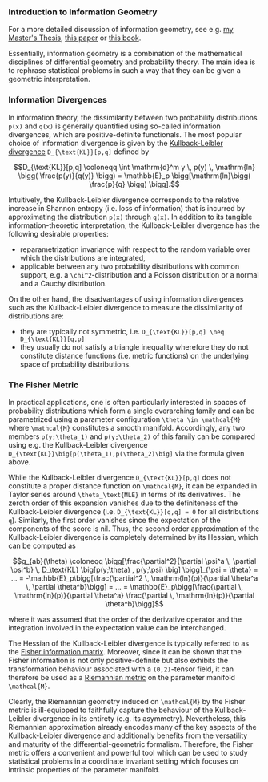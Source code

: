 

### Introduction to Information Geometry

For a more detailed discussion of information geometry, see e.g. [my Master's Thesis](https://github.com/RafaelArutjunjan/Master-Thesis), [this paper](https://arxiv.org/abs/1010.1449) or [this book](https://books.google.de/books?id=vc2FWSo7wLUC).

Essentially, information geometry is a combination of the mathematical disciplines of differential geometry and probability theory. The main idea is to rephrase statistical problems in such a way that they can be given a geometric interpretation.


### Information Divergences

In information theory, the dissimilarity between two probability distributions ``p(x)`` and ``q(x)`` is generally quantified using so-called information divergences, which are positive-definite functionals. The most popular choice of information divergence is given by the [Kullback-Leibler divergence](https://en.wikipedia.org/wiki/Kullback–Leibler_divergence) ``D_{\text{KL}}[p,q]`` defined by
```math
D_{\text{KL}}[p,q] \coloneqq \int \mathrm{d}^m y \, p(y) \, \mathrm{ln} \bigg( \frac{p(y)}{q(y)} \bigg) = \mathbb{E}_p \bigg[\mathrm{ln}\bigg( \frac{p}{q} \bigg) \bigg].
```
Intuitively, the Kullback-Leibler divergence corresponds to the relative increase in Shannon entropy (i.e. loss of information) that is incurred by approximating the distribution ``p(x)`` through ``q(x)``.
In addition to its tangible information-theoretic interpretation, the Kullback-Leibler divergence has the following desirable properties:
* reparametrization invariance with respect to the random variable over which the distributions are integrated,
* applicable between any two probability distributions with common support, e.g. a ``\chi^2``-distribution and a Poisson distribution or a normal and a Cauchy distribution.

On the other hand, the disadvantages of using information divergences such as the Kullback-Leibler divergence to measure the dissimilarity of distributions are:
* they are typically not symmetric, i.e. ``D_{\text{KL}}[p,q] \neq D_{\text{KL}}[q,p]``
* they usually do not satisfy a triangle inequality
wherefore they do not constitute distance functions (i.e. metric functions) on the underlying space of probability distributions.


### The Fisher Metric

In practical applications, one is often particularly interested in spaces of probability distributions which form a single overarching family and can be parametrized using a parameter configuration ``\theta \in \mathcal{M}`` where ``\mathcal{M}`` constitutes a smooth manifold. Accordingly, any two members ``p(y;\theta_1)`` and ``p(y;\theta_2)`` of this family can be compared using e.g. the Kullback-Leibler divergence ``D_{\text{KL}}\big[p(\theta_1),p(\theta_2)\big]`` via the formula given above.

While the Kullback-Leibler divergence ``D_{\text{KL}}[p,q]`` does not constitute a proper distance function on ``\mathcal{M}``, it can be expanded in Taylor series around ``\theta_\text{MLE}`` in terms of its derivatives. The zeroth order of this expansion vanishes due to the definiteness of the Kullback-Leibler divergence (i.e. ``D_{\text{KL}}[q,q] = 0`` for all distributions ``q``). Similarly, the first order vanishes since the expectation of the components of the score is nil. Thus, the second order approximation of the Kullback-Leibler divergence is completely determined by its Hessian, which can be computed as
```math
g_{ab}(\theta) \coloneqq \bigg[\frac{\partial^2}{\partial \psi^a \, \partial \psi^b} \, D_\text{KL} \big[p(y;\theta) , p(y;\psi) \big] \bigg]_{\psi = \theta}
= ... = -\mathbb{E}_p\bigg[\frac{\partial^2 \, \mathrm{ln}(p)}{\partial \theta^a \, \partial \theta^b}\bigg] = ... = \mathbb{E}_p\bigg[\frac{\partial \, \mathrm{ln}(p)}{\partial \theta^a} \frac{\partial \, \mathrm{ln}(p)}{\partial \theta^b}\bigg]
```
where it was assumed that the order of the derivative operator and the integration involved in the expectation value can be interchanged.

The Hessian of the Kullback-Leibler divergence is typically referred to as the [Fisher information matrix](https://en.wikipedia.org/wiki/Fisher_information). Moreover, since it can be shown that the Fisher information is not only positive-definite but also exhibits the transformation behaviour associated with a ``(0,2)``-tensor field, it can therefore be used as a [Riemannian metric](https://en.wikipedia.org/wiki/Fisher_information_metric) on the parameter manifold ``\mathcal{M}``.

Clearly, the Riemannian geometry induced on ``\mathcal{M}`` by the Fisher metric is ill-equipped to faithfully capture the behaviour of the Kullback-Leibler divergence in its entirety (e.g. its asymmetry). Nevertheless, this Riemannian approximation already encodes many of the key aspects of the Kullback-Leibler divergence and additionally benefits from the versatility and maturity of the differential-geometric formalism. Therefore, the Fisher metric offers a convenient and powerful tool which can be used to study statistical problems in a coordinate invariant setting which focuses on intrinsic properties of the parameter manifold.
